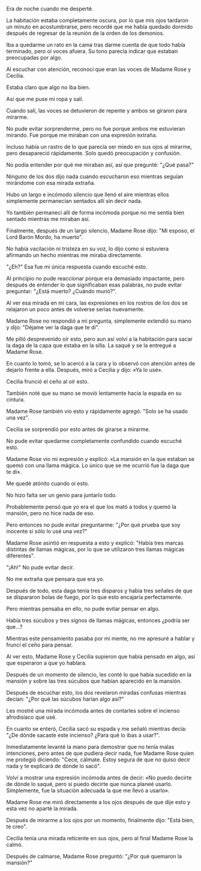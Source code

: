 
Era de noche cuando me desperté.

La habitación estaba completamente oscura, por lo que mis ojos tardaron un minuto en acostumbrarse, pero recordé que me había quedado dormido después de regresar de la reunión de la orden de los demonios.

Iba a quedarme un rato en la cama tras darme cuenta de que todo había terminado, pero oí voces afuera. Su tono parecía indicar que estaban preocupadas por algo.

Al escuchar con atención, reconocí que eran las voces de Madame Rose y Cecilia.

Estaba claro que algo no iba bien.

Así que me puse mi ropa y salí.

Cuando salí, las voces se detuvieron de repente y ambos se giraron para mirarme.

No pude evitar sorprenderme, pero no fue porque ambos me estuvieran mirando. Fue porque me miraban con una expresión extraña.

Incluso había un rastro de lo que parecía ser miedo en sus ojos al mirarme, pero desapareció rápidamente. Solo quedó preocupación y confusión.

No podía entender por qué me miraban así, así que pregunté: "¿Qué pasa?"

Ninguno de los dos dijo nada cuando escucharon eso mientras seguían mirándome con esa mirada extraña.

Hubo un largo e incómodo silencio que llenó el aire mientras ellos simplemente permanecían sentados allí sin decir nada.

Yo también permanecí allí de forma incómoda porque no me sentía bien sentado mientras me miraban así.

Finalmente, después de un largo silencio, Madame Rose dijo: "Mi esposo, el Lord Barón Mordo, ha muerto".

No había vacilación ni tristeza en su voz, lo dijo como si estuviera afirmando un hecho mientras me miraba directamente.

"¿Eh?" Esa fue mi única respuesta cuando escuché esto.

Al principio no pude reaccionar porque era demasiado impactante, pero después de entender lo que significaban esas palabras, no pude evitar preguntar: "¿Está muerto? ¿Cuándo murió?".

Al ver esa mirada en mi cara, las expresiones en los rostros de los dos se relajaron un poco antes de volverse serias nuevamente.

Madame Rose no respondió a mi pregunta, simplemente extendió su mano y dijo: "Déjame ver la daga que te di".

Me pilló desprevenido oír esto, pero aun así volví a la habitación para sacar la daga de la capa que estaba en la silla. La saqué y se la entregué a Madame Rose.

En cuanto lo tomó, se lo acercó a la cara y lo observó con atención antes de dejarlo frente a ella. Después, miró a Cecilia y dijo: «Ya lo usé».

Cecilia frunció el ceño al oír esto.

También noté que su mano se movió lentamente hacia la espada en su cintura.

Madame Rose también vio esto y rápidamente agregó: "Solo se ha usado una vez".

Cecilia se sorprendió por esto antes de girarse a mirarme.

No pude evitar quedarme completamente confundido cuando escuché esto.

Madame Rose vio mi expresión y explicó: «La mansión en la que estaban se quemó con una llama mágica. Lo único que se me ocurrió fue la daga que te di».

Me quedé atónito cuando oí esto.

No hizo falta ser un genio para juntarlo todo.

Probablemente pensó que yo era el que los mató a todos y quemó la mansión, pero no hice nada de eso.

Pero entonces no pude evitar preguntarme: "¿Por qué prueba que soy inocente si sólo lo usé una vez?"

Madame Rose asintió en respuesta a esto y explicó: "Había tres marcas distintas de llamas mágicas, por lo que se utilizaron tres llamas mágicas diferentes".

"¡Ah!" No pude evitar decir.

No me extraña que pensara que era yo.

Después de todo, esta daga tenía tres disparos y había tres señales de que se dispararon bolas de fuego, por lo que esto encajaría perfectamente.

Pero mientras pensaba en ello, no pude evitar pensar en algo.

Había tres súcubos y tres signos de llamas mágicas, entonces ¿podría ser que…?

Mientras este pensamiento pasaba por mi mente, no me apresuré a hablar y fruncí el ceño para pensar.

Al ver esto, Madame Rose y Cecilia supieron que había pensado en algo, así que esperaron a que yo hablara.

Después de un momento de silencio, les conté lo que había sucedido en la mansión y sobre las tres súcubos que habían aparecido en la mansión.

Después de escuchar esto, los dos revelaron miradas confusas mientras decían: "¿Por qué las súcubos harían algo así?"

Les mostré una mirada incómoda antes de contarles sobre el incienso afrodisíaco que usé.

En cuanto se enteró, Cecilia sacó su espada y me señaló mientras decía: "¿De dónde sacaste este incienso? ¿Para qué lo ibas a usar?".

Inmediatamente levanté la mano para demostrar que no tenía malas intenciones, pero antes de que pudiera decir nada, fue Madame Rose quien me protegió diciendo: "Cece, cálmate. Estoy segura de que no quiso decir nada y te explicará de dónde lo sacó".

Volví a mostrar una expresión incómoda antes de decir: «No puedo decirte de dónde lo saqué, pero sí puedo decirte que nunca planeé usarlo. Simplemente, fue la situación adecuada la que me llevó a usarlo».

Madame Rose me miró directamente a los ojos después de que dije esto y esta vez no aparté la mirada.

Después de mirarme a los ojos por un momento, finalmente dijo: "Está bien, te creo".

Cecilia tenía una mirada reticente en sus ojos, pero al final Madame Rose la calmó.

Después de calmarse, Madame Rose preguntó: "¿Por qué quemaron la mansión?"